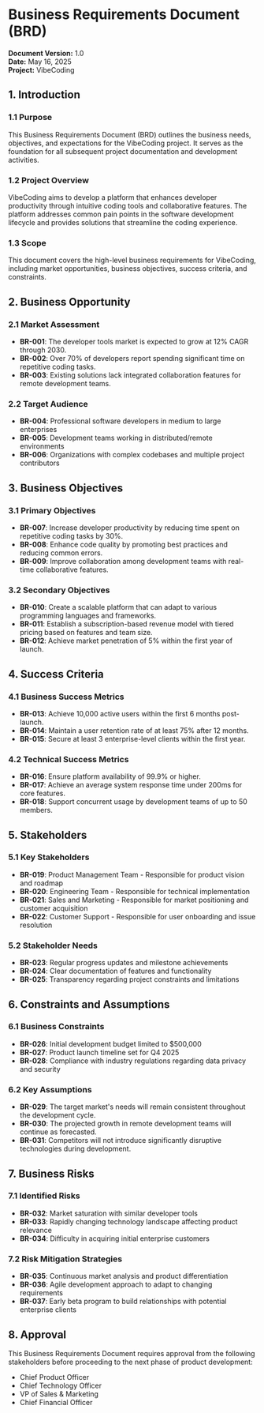 # Business Requirements Document (BRD)

**Document Version:** 1.0  
**Date:** May 16, 2025  
**Project:** VibeCoding  

## 1. Introduction

### 1.1 Purpose
This Business Requirements Document (BRD) outlines the business needs, objectives, and expectations for the VibeCoding project. It serves as the foundation for all subsequent project documentation and development activities.

### 1.2 Project Overview
VibeCoding aims to develop a platform that enhances developer productivity through intuitive coding tools and collaborative features. The platform addresses common pain points in the software development lifecycle and provides solutions that streamline the coding experience.

### 1.3 Scope
This document covers the high-level business requirements for VibeCoding, including market opportunities, business objectives, success criteria, and constraints.

## 2. Business Opportunity

### 2.1 Market Assessment
- **BR-001**: The developer tools market is expected to grow at 12% CAGR through 2030.
- **BR-002**: Over 70% of developers report spending significant time on repetitive coding tasks.
- **BR-003**: Existing solutions lack integrated collaboration features for remote development teams.

### 2.2 Target Audience
- **BR-004**: Professional software developers in medium to large enterprises
- **BR-005**: Development teams working in distributed/remote environments
- **BR-006**: Organizations with complex codebases and multiple project contributors

## 3. Business Objectives

### 3.1 Primary Objectives
- **BR-007**: Increase developer productivity by reducing time spent on repetitive coding tasks by 30%.
- **BR-008**: Enhance code quality by promoting best practices and reducing common errors.
- **BR-009**: Improve collaboration among development teams with real-time collaborative features.

### 3.2 Secondary Objectives
- **BR-010**: Create a scalable platform that can adapt to various programming languages and frameworks.
- **BR-011**: Establish a subscription-based revenue model with tiered pricing based on features and team size.
- **BR-012**: Achieve market penetration of 5% within the first year of launch.

## 4. Success Criteria

### 4.1 Business Success Metrics
- **BR-013**: Achieve 10,000 active users within the first 6 months post-launch.
- **BR-014**: Maintain a user retention rate of at least 75% after 12 months.
- **BR-015**: Secure at least 3 enterprise-level clients within the first year.

### 4.2 Technical Success Metrics
- **BR-016**: Ensure platform availability of 99.9% or higher.
- **BR-017**: Achieve an average system response time under 200ms for core features.
- **BR-018**: Support concurrent usage by development teams of up to 50 members.

## 5. Stakeholders

### 5.1 Key Stakeholders
- **BR-019**: Product Management Team - Responsible for product vision and roadmap
- **BR-020**: Engineering Team - Responsible for technical implementation
- **BR-021**: Sales and Marketing - Responsible for market positioning and customer acquisition
- **BR-022**: Customer Support - Responsible for user onboarding and issue resolution

### 5.2 Stakeholder Needs
- **BR-023**: Regular progress updates and milestone achievements
- **BR-024**: Clear documentation of features and functionality
- **BR-025**: Transparency regarding project constraints and limitations

## 6. Constraints and Assumptions

### 6.1 Business Constraints
- **BR-026**: Initial development budget limited to $500,000
- **BR-027**: Product launch timeline set for Q4 2025
- **BR-028**: Compliance with industry regulations regarding data privacy and security

### 6.2 Key Assumptions
- **BR-029**: The target market's needs will remain consistent throughout the development cycle.
- **BR-030**: The projected growth in remote development teams will continue as forecasted.
- **BR-031**: Competitors will not introduce significantly disruptive technologies during development.

## 7. Business Risks

### 7.1 Identified Risks
- **BR-032**: Market saturation with similar developer tools
- **BR-033**: Rapidly changing technology landscape affecting product relevance
- **BR-034**: Difficulty in acquiring initial enterprise customers

### 7.2 Risk Mitigation Strategies
- **BR-035**: Continuous market analysis and product differentiation
- **BR-036**: Agile development approach to adapt to changing requirements
- **BR-037**: Early beta program to build relationships with potential enterprise clients

## 8. Approval

This Business Requirements Document requires approval from the following stakeholders before proceeding to the next phase of product development:

- Chief Product Officer
- Chief Technology Officer
- VP of Sales & Marketing
- Chief Financial Officer
